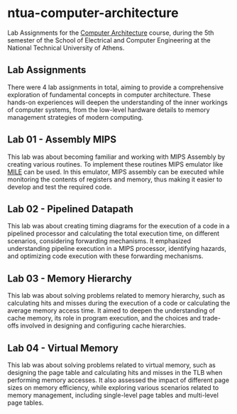 # ntua-computer-architecture

Lab Assignments for the [Computer Architecture](https://www.ece.ntua.gr/en/undergraduate/courses/3357) course, during the 5th semester of the School of Electrical and Computer Engineering at the National Technical University of Athens.

## Lab Assignments

There were 4 lab assignments in total, aiming to provide a comprehensive exploration of fundamental concepts in computer architecture. These hands-on experiences will deepen the understanding of the inner workings of computer systems, from the low-level hardware details to memory management strategies of modern computing.

## Lab 01 - Assembly MIPS

This lab was about becoming familiar and working with MIPS Assembly by creating various routines. To implement these routines MIPS emulator like [MILE](http://www.cslab.ece.ntua.gr/courses/comparch/assign.go) can be used. In this emulator, MIPS assembly can be executed while monitoring the contents of registers and memory, thus making it easier to develop and test the required code.

## Lab 02 - Pipelined Datapath

This lab was about creating timing diagrams for the execution of a code in a pipelined processor and calculating the total execution time, on different scenarios, considering forwarding mechanisms. It emphasized understanding pipeline execution in a MIPS processor, identifying hazards, and optimizing code execution with these forwarding mechanisms.

## Lab 03 - Memory Hierarchy

This lab was about solving problems related to memory hierarchy, such as calculating hits and misses during the execution of a code or calculating the average memory access time. It aimed to deepen the understanding of cache memory, its role in program execution, and the choices and trade-offs involved in designing and configuring cache hierarchies.

## Lab 04 - Virtual Memory

This lab was about solving problems related to virtual memory, such as designing the page table and calculating hits and misses in the TLB when performing memory accesses. It also assessed the impact of different page sizes on memory efficiency, while exploring various scenarios related to memory management, including single-level page tables and multi-level page tables.
